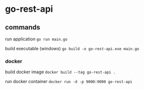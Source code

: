 # go-rest-api

## commands

run application
`go run main.go`

build executable (windows)
`go build -o go-rest-api.exe main.go`

### docker

build docker image
`docker build --tag go-rest-api .`

run docker container
`docker run -d -p 9000:9000 go-rest-api`
